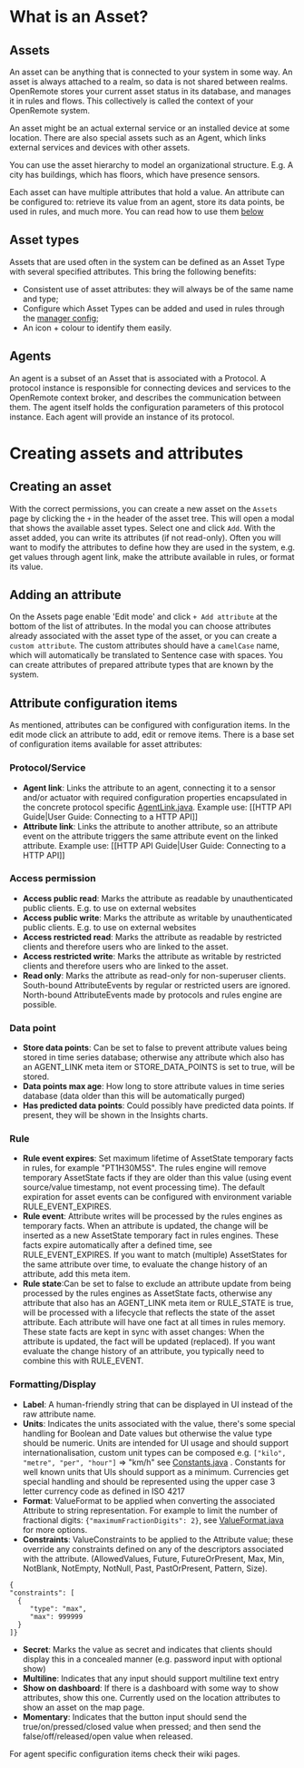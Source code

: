 # What is an Asset?
## Assets
An asset can be anything that is connected to your system in some way. An asset is always attached to a realm, so data is not shared between realms. OpenRemote stores your current asset status in its database, and manages it in rules and flows. This collectively is called the context of your OpenRemote system.

An asset might be an actual external service or an installed device at some location. There are also special assets such as an Agent, which links external services and devices with other assets.

You can use the asset hierarchy to model an organizational structure. E.g. A city has buildings, which has floors, which have presence sensors.

Each asset can have multiple attributes that hold a value. An attribute can be configured to: retrieve its value from an agent, store its data points, be used in rules, and much more. You can read how to use them [below](#how-to-create-an-asset-attribute-and-its-configuration-items)

## Asset types
Assets that are used often in the system can be defined as an Asset Type with several specified attributes.
This bring the following benefits:
- Consistent use of asset attributes: they will always be of the same name and type;
- Configure which Asset Types can be added and used in rules through the [manager config](https://github.com/openremote/openremote/wiki/User-Guide%3A-Custom-deployment);
- An icon + colour to identify them easily.

## Agents
An agent is a subset of an Asset that is associated with a Protocol. A protocol instance is responsible for connecting devices and services to the OpenRemote context broker, and describes the communication between them. The agent itself holds the configuration parameters of this protocol instance. Each agent will provide an instance of its protocol.

# Creating assets and attributes

## Creating an asset
With the correct permissions, you can create a new asset on the `Assets` page by clicking the `+` in the header of the asset tree. This will open a modal that shows the available asset types. Select one and click `Add`. With the asset added, you can write its attributes (if not read-only). Often you will want to modify the attributes to define how they are used in the system, e.g. get values through agent link, make the attribute available in rules, or format its value.

## Adding an attribute
On the Assets page enable 'Edit mode' and click `+ Add attribute` at the bottom of the list of attributes. In the modal you can choose attributes already associated with the asset type of the asset, or you can create a `custom attribute`. The custom attributes should have a `camelCase` name, which will automatically be translated to Sentence case with spaces. You can create attributes of prepared attribute types that are known by the system.

## Attribute configuration items
As mentioned, attributes can be configured with configuration items. In the edit mode click an attribute to add, edit or remove items. There is a base set of configuration items available for asset attributes:

### Protocol/Service
* **Agent link**: Links the attribute to an agent, connecting it to a sensor and/or actuator with required configuration properties encapsulated in the concrete protocol specific [AgentLink.java](https://github.com/openremote/openremote/blob/master/model/src/main/java/org/openremote/model/asset/agent/AgentLink.java). Example use: [[HTTP API Guide|User Guide: Connecting to a HTTP API]]
* **Attribute link**: Links the attribute to another attribute, so an attribute event on the attribute triggers the same attribute event on the linked attribute. Example use: [[HTTP API Guide|User Guide: Connecting to a HTTP API]]

### Access permission
* **Access public read**: Marks the attribute as readable by unauthenticated public clients. E.g. to use on external websites
* **Access public write**: Marks the attribute as writable by unauthenticated public clients. E.g. to use on external websites
* **Access restricted read**: Marks the attribute as readable by restricted clients and therefore users who are linked to the asset.
* **Access restricted write**: Marks the attribute as writable by restricted clients and therefore users who are linked to the asset.
* **Read only**: Marks the attribute as read-only for non-superuser clients. South-bound AttributeEvents by regular or restricted users are ignored. North-bound AttributeEvents made by protocols and rules engine are possible.

### Data point
* **Store data points**: Can be set to false to prevent attribute values being stored in time series database; otherwise any attribute which also has an AGENT_LINK meta item or STORE_DATA_POINTS is set to true, will be stored.
* **Data points max age**: How long to store attribute values in time series database (data older than this will be automatically purged)
* **Has predicted data points**: Could possibly have predicted data points. If present, they will be shown in the Insights charts.

### Rule
* **Rule event expires**: Set maximum lifetime of AssetState temporary facts in rules, for example "PT1H30M5S". The rules engine will remove temporary AssetState facts if they are older than this value (using event source/value timestamp, not event processing time). The default expiration for asset events can be configured with environment variable RULE_EVENT_EXPIRES.
* **Rule event**: Attribute writes will be processed by the rules engines as temporary facts. When an attribute is updated, the change will be inserted as a new AssetState temporary fact in rules engines. These facts expire automatically after a defined time, see RULE_EVENT_EXPIRES. If you want to match (multiple) AssetStates for the same attribute over time, to evaluate the change history of an attribute, add this meta item.
* **Rule state**:Can be set to false to exclude an attribute update from being processed by the rules engines as AssetState facts, otherwise any attribute that also has an AGENT_LINK meta item or RULE_STATE is true, will be processed with a lifecycle that reflects the state of the asset attribute. Each attribute will have one fact at all times in rules memory. These state facts are kept in sync with asset changes: When the attribute is updated, the fact will be updated (replaced). If you want evaluate the change history of an attribute, you typically need to combine this with RULE_EVENT.

### Formatting/Display
* **Label**: A human-friendly string that can be displayed in UI instead of the raw attribute name.
* **Units**: Indicates the units associated with the value, there's some special handling for Boolean and Date values but otherwise the value type should be numeric. Units are intended for UI usage and should support internationalisation, custom unit types can be composed e.g. `["kilo", "metre", "per", "hour"]` => "km/h" see [Constants.java](https://github.com/openremote/openremote/blob/master/model/src/main/java/org/openremote/model/Constants.java) . Constants for well known units that UIs should support as a minimum. Currencies get special handling and should be represented using the upper case 3 letter currency code as defined in ISO 4217
* **Format**: ValueFormat to be applied when converting the associated Attribute to string representation. For example to limit the number of fractional digits: `{"maximumFractionDigits": 2}`, see [ValueFormat.java](https://github.com/openremote/openremote/blob/master/model/src/main/java/org/openremote/model/value/ValueFormat.java) for more options.
* **Constraints**: ValueConstraints to be applied to the Attribute value; these override any constraints defined on any of the descriptors associated with the attribute. (AllowedValues, Future, FutureOrPresent, Max, Min, NotBlank, NotEmpty, NotNull, Past, PastOrPresent, Pattern, Size).
```
{
"constraints": [
  {
     "type": "max",
     "max": 999999
  }
]}
```

* **Secret**: Marks the value as secret and indicates that clients should display this in a concealed manner (e.g. password input with optional show)
* **Multiline**: Indicates that any input should support multiline text entry
* **Show on dashboard**: If there is a dashboard with some way to show attributes, show this one. Currently used on the location attributes to show an asset on the map page.
* **Momentary**: Indicates that the button input should send the true/on/pressed/closed value when pressed; and then send the false/off/released/open value when released.

For agent specific configuration items check their wiki pages.